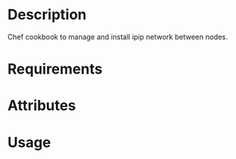 Description
===========
Chef cookbook to manage and install ipip network between nodes.

Requirements
============

Attributes
==========

Usage
=====

